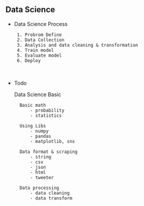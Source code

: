 ## Data Science

- Data Science Process 

       1. Probrom Define
       2. Data Collection
       3. Analysis and data cleaning & transformation
       4. Train model
       5. Evaluate model
       6. Deploy

<br>

- Todo 

    
    Data Science Basic 

        Basic math
            - probability
            - statistics

        Using Libs
            - numpy
            - pandas
            - matplotlib, sns

        Data format & scraping
            - string
            - csv
            - json
            - html
            - tweeter

        Data processing
            - data cleaning
            - data transform 
        